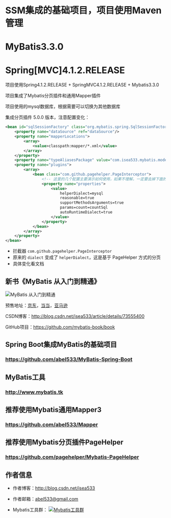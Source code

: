 # SSM集成的基础项目，项目使用Maven管理

# MyBatis3.3.0

# Spring[MVC]4.1.2.RELEASE

项目使用Spring4.1.2.RELEASE + SpringMVC4.1.2.RELEASE + Mybatis3.3.0

项目集成了Mybatis分页插件和通用Mapper插件

项目使用的mysql数据库，根据需要可以切换为其他数据库

集成分页插件 5.0.0 版本，注意配置变化：
```xml
<bean id="sqlSessionFactory" class="org.mybatis.spring.SqlSessionFactoryBean">
    <property name="dataSource" ref="dataSource"/>
    <property name="mapperLocations">
        <array>
            <value>classpath:mapper/*.xml</value>
        </array>
    </property>
    <property name="typeAliasesPackage" value="com.isea533.mybatis.model"/>
    <property name="plugins">
        <array>
            <bean class="com.github.pagehelper.PageInterceptor">
                <!-- 这里的几个配置主要演示如何使用，如果不理解，一定要去掉下面的配置 -->
                <property name="properties">
                    <value>
                        helperDialect=mysql
                        reasonable=true
                        supportMethodsArguments=true
                        params=count=countSql
                        autoRuntimeDialect=true
                    </value>
                </property>
            </bean>
        </array>
    </property>
</bean>
```
- 拦截器 `com.github.pagehelper.PageInterceptor`
- 原来的 `dialect` 变成了 `helperDialect`，这是基于 PageHelper 方式的分页
- 具体变化看文档

## 新书《MyBatis 从入门到精通》

![MyBatis 从入门到精通](https://github.com/mybatis-book/book/raw/master/book.png)

预售地址：[京东](https://item.jd.com/12103309.html)，[当当](http://product.dangdang.com/25098208.html)，[亚马逊](https://www.amazon.cn/MyBatis从入门到精通-刘增辉/dp/B072RC11DM/ref=sr_1_18?ie=UTF8&qid=1498007125&sr=8-18&keywords=mybatis)

CSDN博客：http://blog.csdn.net/isea533/article/details/73555400

GitHub项目：https://github.com/mybatis-book/book

## Spring Boot集成MyBatis的基础项目

### https://github.com/abel533/MyBatis-Spring-Boot

## MyBatis工具

### http://www.mybatis.tk

## 推荐使用Mybatis通用Mapper3

### https://github.com/abel533/Mapper

## 推荐使用Mybatis分页插件PageHelper

### https://github.com/pagehelper/Mybatis-PageHelper

## 作者信息

- 作者博客：http://blog.csdn.net/isea533

- 作者邮箱：abel533@gmail.com

- Mybatis工具群： <a target="_blank" href="http://shang.qq.com/wpa/qunwpa?idkey=7c2f018e4cddc7d4aad04fc312b2d69361a0a896a4f59219a7914953a57bffc2"><img border="0" src="http://pub.idqqimg.com/wpa/images/group.png" alt="Mybatis工具群" title="Mybatis工具群"></a>

